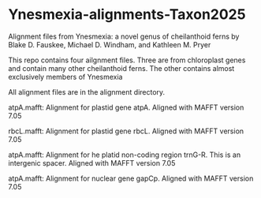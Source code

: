 # Ynesmexia-alignments-Taxon2025
Alignment files from Ynesmexia: a novel genus of cheilanthoid ferns by Blake D. Fauskee, Michael D. Windham, and Kathleen M. Pryer

This repo contains four ailgnment files. Three are from chloroplast genes and contain many other cheilanthoid ferns. The other contains almost exclusively members of Ynesmexia

All alignment files are in the alignment directory.

atpA.mafft: Alignment for plastid gene atpA. Aligned with MAFFT version 7.05

rbcL.mafft: Alignment for plastid gene rbcL. Aligned with MAFFT version 7.05

atpA.mafft: Alignment for he platid non-coding region trnG-R. This is an intergenic spacer. Aligned with MAFFT version 7.05

atpA.mafft: Alignment for nuclear gene gapCp. Aligned with MAFFT version 7.05
